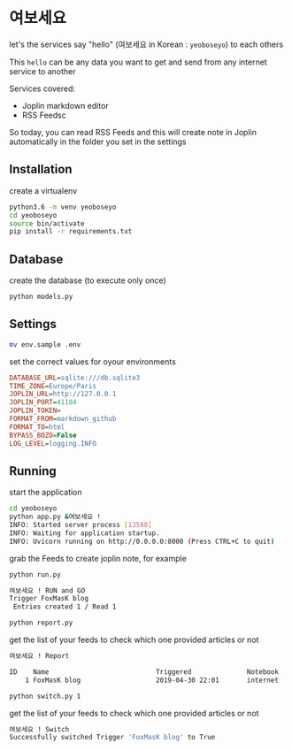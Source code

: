 # 여보세요

let's the services say "hello" (여보세요 in Korean : `yeoboseyo`) to each others

This `hello` can be any data you want to get and send from any internet service to another

Services covered:

- Joplin markdown editor
- RSS Feedsc

So today, you can read RSS Feeds and this will create note in Joplin automatically in the folder you set in the settings


## Installation

create a virtualenv

```bash
python3.6 -m venv yeoboseyo
cd yeoboseyo
source bin/activate
pip install -r requirements.txt
```

## Database

create the database (to execute only once)
```bash
python models.py
```

## Settings
```bash
mv env.sample .env
```
set the correct values for oyour environments
```ini
DATABASE_URL=sqlite:///db.sqlite3
TIME_ZONE=Europe/Paris
JOPLIN_URL=http://127.0.0.1
JOPLIN_PORT=41184
JOPLIN_TOKEN=
FORMAT_FROM=markdown_github
FORMAT_TO=html
BYPASS_BOZO=False
LOG_LEVEL=logging.INFO
```

## Running

start the application
```bash
cd yeoboseyo
python app.py &여보세요 !
INFO: Started server process [13588]
INFO: Waiting for application startup.
INFO: Uvicorn running on http://0.0.0.0:8000 (Press CTRL+C to quit)
```

grab the Feeds to create joplin note, for example
```bash
python run.py

여보세요 ! RUN and GO
Trigger FoxMasK blog
 Entries created 1 / Read 1

```

```bash
python report.py
```
get the list of your feeds to check which one provided articles or not
```bash
여보세요 ! Report

ID    Name                           Triggered              Notebook                       Status
    1 FoxMasK blog                   2019-04-30 22:01       internet                       0     
```

```bash
python switch.py 1
```
get the list of your feeds to check which one provided articles or not
```bash
여보세요 ! Switch
Successfully switched Trigger 'FoxMasK blog' to True
```